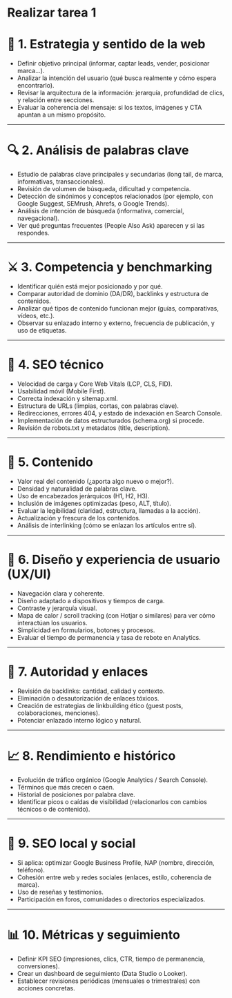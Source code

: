 # Realizar tarea 1

# 🧭 1. Estrategia y sentido de la web

- Definir objetivo principal (informar, captar leads, vender, posicionar marca…).
- Analizar la intención del usuario (qué busca realmente y cómo espera encontrarlo).
- Revisar la arquitectura de la información: jerarquía, profundidad de clics, y relación entre secciones.
- Evaluar la coherencia del mensaje: si los textos, imágenes y CTA apuntan a un mismo propósito.

---

# 🔍 2. Análisis de palabras clave

- Estudio de palabras clave principales y secundarias (long tail, de marca, informativas, transaccionales).
- Revisión de volumen de búsqueda, dificultad y competencia.
- Detección de sinónimos y conceptos relacionados (por ejemplo, con Google Suggest, SEMrush, Ahrefs, o Google Trends).
- Análisis de intención de búsqueda (informativa, comercial, navegacional).
- Ver qué preguntas frecuentes (People Also Ask) aparecen y si las respondes.

---

# ⚔️ 3. Competencia y benchmarking

- Identificar quién está mejor posicionado y por qué.
- Comparar autoridad de dominio (DA/DR), backlinks y estructura de contenidos.
- Analizar qué tipos de contenido funcionan mejor (guías, comparativas, vídeos, etc.).
- Observar su enlazado interno y externo, frecuencia de publicación, y uso de etiquetas.

---

# 🧱 4. SEO técnico

- Velocidad de carga y Core Web Vitals (LCP, CLS, FID).
- Usabilidad móvil (Mobile First).
- Correcta indexación y sitemap.xml.
- Estructura de URLs (limpias, cortas, con palabras clave).
- Redirecciones, errores 404, y estado de indexación en Search Console.
- Implementación de datos estructurados (schema.org) si procede.
- Revisión de robots.txt y metadatos (title, description).

---

# 🧩 5. Contenido

- Valor real del contenido (¿aporta algo nuevo o mejor?).
- Densidad y naturalidad de palabras clave.
- Uso de encabezados jerárquicos (H1, H2, H3).
- Inclusión de imágenes optimizadas (peso, ALT, título).
- Evaluar la legibilidad (claridad, estructura, llamadas a la acción).
- Actualización y frescura de los contenidos.
- Análisis de interlinking (cómo se enlazan los artículos entre sí).

---

# 🎨 6. Diseño y experiencia de usuario (UX/UI)

- Navegación clara y coherente.
- Diseño adaptado a dispositivos y tiempos de carga.
- Contraste y jerarquía visual.
- Mapa de calor / scroll tracking (con Hotjar o similares) para ver cómo interactúan los usuarios.
- Simplicidad en formularios, botones y procesos.
- Evaluar el tiempo de permanencia y tasa de rebote en Analytics.

---

# 🔗 7. Autoridad y enlaces

- Revisión de backlinks: cantidad, calidad y contexto.
- Eliminación o desautorización de enlaces tóxicos.
- Creación de estrategias de linkbuilding ético (guest posts, colaboraciones, menciones).
- Potenciar enlazado interno lógico y natural.

---

# 📈 8. Rendimiento e histórico

- Evolución de tráfico orgánico (Google Analytics / Search Console).
- Términos que más crecen o caen.
- Historial de posiciones por palabra clave.
- Identificar picos o caídas de visibilidad (relacionarlos con cambios técnicos o de contenido).

---

# 💬 9. SEO local y social

- Si aplica: optimizar Google Business Profile, NAP (nombre, dirección, teléfono).
- Cohesión entre web y redes sociales (enlaces, estilo, coherencia de marca).
- Uso de reseñas y testimonios.
- Participación en foros, comunidades o directorios especializados.

---

# 📊 10. Métricas y seguimiento

- Definir KPI SEO (impresiones, clics, CTR, tiempo de permanencia, conversiones).
- Crear un dashboard de seguimiento (Data Studio o Looker).
- Establecer revisiones periódicas (mensuales o trimestrales) con acciones concretas.
